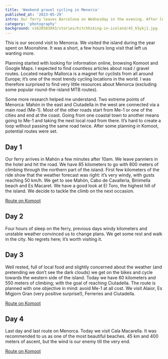 ```yaml
---
title: 'Weekend gravel cycling in Menorca'
published_at: '2023-05-29'
intro: Our ferry leaves Barcelona on Wednesday in the evening. After locking the bicycles, we try to make ourselves comfortable in the seats and get some sleep. We have four days in Menorca ahead of us. According to the forecast they will be very windy, cloudy and rainy.
category: 'photography'
background: v1620583043/stories/hitchhiking-in-iceland/45_k5ykj1.jpg
---
```


This is our second visit to Menorca. We visited the island during the year spent on Moonshine. It was a short, a few hours long visit that left us wanting more.

Planning started with looking for information online, browsing Komoot and Google Maps. I expected to find countless articles about road / gravel routes. Located nearby Mallorca is a magnet for cyclists from all around Europe; it’s one of the most trendy cycling locations in the world. I was therefore surprised to find very little resources about Menorca (excluding some popular round-the-island MTB routes). 

Some more research helped me understand. Two extreme points of Menorca: Mahón in the east and Ciutadella in the west are connected via a main road (Me-1). Most of the other roads start from Me-1 or one of the cities and end at the coast. Going from one coastal town to another means going to Me-1 and taking the next local road from there. It’s hard to create a loop without passing the same road twice. After some planning in Komoot, potential routes were set. 

## Day 1

Our ferry arrives in Mahón a few minutes after 10am. We leave panniers in the hotel and hit the road. We have 85 kilometers to go with 800 meters of climbing through the northern part of the island. First few kilometers of the ride show that the weather forecast was right: it’s very windy, with gusts reaching 50 km/h. We get to see Mahón, Cabo de Cavalleria, Binimella beach and Es Macaret. We have a good look at El Toro, the highest hill of the island. We decide to tackle the climb on the next occasion. 

[Route on Komoot](https://www.komoot.com/tour/1123910116?share_token=a2n8RQQtJrVAmEAoDtphDhVwlcmaIgWIT0WhP25fGGClbXlwt8&ref=wtd)

<photo-lazy src="https://res.cloudinary.com/lukaszrados/image/upload/v1685305582/stories/menorca-weekend-gravel-cycling/menorca_1_dmy9wa.jpg" padding-bottom="66.666"></photo-lazy>

<two-columns>
    <photo-lazy src="https://res.cloudinary.com/lukaszrados/image/upload/v1685305582/stories/menorca-weekend-gravel-cycling/menorca_2_dhfosg.jpg" padding-bottom="150"></photo-lazy>
    <photo-lazy src="https://res.cloudinary.com/lukaszrados/image/upload/v1685305582/stories/menorca-weekend-gravel-cycling/menorca_3_cr1hh6.jpg" padding-bottom="150"></photo-lazy>
</two-columns>

<photo-lazy src="https://res.cloudinary.com/lukaszrados/image/upload/v1685305582/stories/menorca-weekend-gravel-cycling/menorca_6_kcnvva.jpg" padding-bottom="66.666"></photo-lazy>

<two-columns>
    <photo-lazy src="https://res.cloudinary.com/lukaszrados/image/upload/v1685305582/stories/menorca-weekend-gravel-cycling/menorca_4_bop4tq.jpg" padding-bottom="150"></photo-lazy>
    <photo-lazy src="https://res.cloudinary.com/lukaszrados/image/upload/v1685305582/stories/menorca-weekend-gravel-cycling/menorca_5_vyjcrn.jpg" padding-bottom="150"></photo-lazy>
</two-columns>

<two-columns>
    <photo-lazy src="https://res.cloudinary.com/lukaszrados/image/upload/v1685305582/stories/menorca-weekend-gravel-cycling/menorca_7_tuwdxl.jpg" padding-bottom="66.666"></photo-lazy>
    <photo-lazy src="https://res.cloudinary.com/lukaszrados/image/upload/v1685305582/stories/menorca-weekend-gravel-cycling/menorca_8_mxy1kh.jpg" padding-bottom="66.666"></photo-lazy>
</two-columns>

<photo-lazy src="https://res.cloudinary.com/lukaszrados/image/upload/v1685305583/stories/menorca-weekend-gravel-cycling/menorca_10_uwpd59.jpg" padding-bottom="66.666"></photo-lazy>

<photo-lazy src="https://res.cloudinary.com/lukaszrados/image/upload/v1685305583/stories/menorca-weekend-gravel-cycling/menorca_11_awdjld.jpg" padding-bottom="66.666"></photo-lazy>

<photo-lazy src="https://res.cloudinary.com/lukaszrados/image/upload/v1685305583/stories/menorca-weekend-gravel-cycling/menorca_12_r6o7q8.jpg" padding-bottom="66.666"></photo-lazy>

## Day 2

Four hours of sleep on the ferry, previous days windy kilometers and unstable weather convinced us to change plans. We get some rest and walk in the city. No regrets here; it’s worth visiting it.

<two-columns>
    <photo-lazy src="https://res.cloudinary.com/lukaszrados/image/upload/v1685305582/stories/menorca-weekend-gravel-cycling/menorca_13_xkrdqe.jpg" padding-bottom="150"></photo-lazy>
    <photo-lazy src="https://res.cloudinary.com/lukaszrados/image/upload/v1685305583/stories/menorca-weekend-gravel-cycling/menorca_14_dsss0g.jpg" padding-bottom="150"></photo-lazy>
</two-columns>

## Day 3

Well rested, full of local food and slightly concerned about the weather (and pretending we don’t see the dark clouds) we get on the bikes and cycle towards the western side of the island. Today we have 60 kilometers and 550 meters of climbing; with the goal of reaching Ciutadella. The route is planned with one objective in mind: avoid Me-1 at all cost. We visit Alaior, Es Migjorn Gran (very positive surprise!), Ferreries and Ciutadella.

[Route on Komoot](https://www.komoot.com/tour/1127030023?share_token=adWQjtEITne0Qoz72wIGndmOJu4yjCHsQGDBfKl8Vjsqq7iiDn&ref=wtd)

<photo-lazy src="https://res.cloudinary.com/lukaszrados/image/upload/v1685305584/stories/menorca-weekend-gravel-cycling/menorca_19_idkpci.jpg" padding-bottom="66.666"></photo-lazy>
<photo-lazy src="https://res.cloudinary.com/lukaszrados/image/upload/v1685305583/stories/menorca-weekend-gravel-cycling/menorca_15_kqgu33.jpg" padding-bottom="66.666"></photo-lazy>
<photo-lazy src="https://res.cloudinary.com/lukaszrados/image/upload/v1685305583/stories/menorca-weekend-gravel-cycling/menorca_16_jkokt9.jpg" padding-bottom="66.666"></photo-lazy>
<photo-lazy src="https://res.cloudinary.com/lukaszrados/image/upload/v1685305583/stories/menorca-weekend-gravel-cycling/menorca_17_ku7jiy.jpg" padding-bottom="66.666"></photo-lazy>

<two-columns>
    <photo-lazy src="https://res.cloudinary.com/lukaszrados/image/upload/v1685305583/stories/menorca-weekend-gravel-cycling/menorca_21_ff6ifq.jpg" padding-bottom="150"></photo-lazy>
    <photo-lazy src="https://res.cloudinary.com/lukaszrados/image/upload/v1685305583/stories/menorca-weekend-gravel-cycling/menorca_20_klxmsh.jpg" padding-bottom="150"></photo-lazy>
</two-columns>

<photo-lazy src="https://res.cloudinary.com/lukaszrados/image/upload/v1685305584/stories/menorca-weekend-gravel-cycling/menorca_22_serguu.jpg" padding-bottom="66.666"></photo-lazy>

<photo-lazy src="https://res.cloudinary.com/lukaszrados/image/upload/v1685305584/stories/menorca-weekend-gravel-cycling/menorca_23_drwev6.jpg" padding-bottom="66.666"></photo-lazy>

<two-columns>
    <photo-lazy src="https://res.cloudinary.com/lukaszrados/image/upload/v1685305584/stories/menorca-weekend-gravel-cycling/menorca_24_ty3mic.jpg" padding-bottom="150"></photo-lazy>
    <photo-lazy src="https://res.cloudinary.com/lukaszrados/image/upload/v1685305584/stories/menorca-weekend-gravel-cycling/menorca_25_evcthm.jpg" padding-bottom="150"></photo-lazy>
</two-columns>

<photo-lazy src="https://res.cloudinary.com/lukaszrados/image/upload/v1685305584/stories/menorca-weekend-gravel-cycling/menorca_26_uietos.jpg" padding-bottom="66.666"></photo-lazy>

<photo-lazy src="https://res.cloudinary.com/lukaszrados/image/upload/v1685305584/stories/menorca-weekend-gravel-cycling/menorca_27_limeyg.jpg" padding-bottom="66.666"></photo-lazy>

## Day 4

Last day and last route on Menorca. Today we visit Cala Macarella. It was recommended to us as one of the most beautiful beaches. 45 km and 400 meters of ascent, but the wind is our enemy till the very end. 

[Route on Komoot](https://www.komoot.com/tour/1129241242?share_token=aYU7ZZHXiqOEWA9VtNsj9znnzpIXQkR0SlxzyXSOFw7wpziBQZ&ref=wtd)

<photo-lazy src="https://res.cloudinary.com/lukaszrados/image/upload/v1685305584/stories/menorca-weekend-gravel-cycling/menorca_28_i9o10w.jpg" padding-bottom="150"></photo-lazy>

<photo-lazy src="https://res.cloudinary.com/lukaszrados/image/upload/v1685305584/stories/menorca-weekend-gravel-cycling/menorca_29_gp3c7p.jpg" padding-bottom="66.666"></photo-lazy>

<photo-lazy src="https://res.cloudinary.com/lukaszrados/image/upload/v1685305585/stories/menorca-weekend-gravel-cycling/menorca_30_jyzlym.jpg" padding-bottom="66.666"></photo-lazy>

<two-columns>
    <photo-lazy src="https://res.cloudinary.com/lukaszrados/image/upload/v1685305584/stories/menorca-weekend-gravel-cycling/menorca_31_jnosr6.jpg" padding-bottom="150"></photo-lazy>
    <photo-lazy src="https://res.cloudinary.com/lukaszrados/image/upload/v1685305584/stories/menorca-weekend-gravel-cycling/menorca_32_fg6ost.jpg" padding-bottom="150"></photo-lazy>
</two-columns>

<photo-lazy src="https://res.cloudinary.com/lukaszrados/image/upload/v1685305585/stories/menorca-weekend-gravel-cycling/menorca_33_pg5pwx.jpg" padding-bottom="66.666"></photo-lazy>
